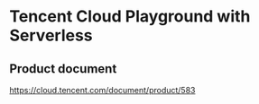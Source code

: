 # Tencent Cloud Playground with Serverless

## Product document

https://cloud.tencent.com/document/product/583
